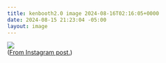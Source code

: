```yaml
---
title: kenbooth2.0 image 2024-08-16T02:16:05+0000
date: 2024-08-15 21:23:04 -05:00
layout: image
---
```


<img src="https://dl.dropboxusercontent.com/s/taysvho7laqb7m3/455344992_18000199274644154_2675369810473417220_n?dl=0"><br>
(<a href="https://www.instagram.com/p/C-trTJ8R4mc/">From Instagram post.</a>)